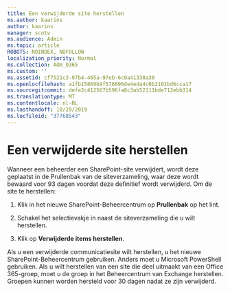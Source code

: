 ```yaml
---
title: Een verwijderde site herstellen
ms.author: kaarins
author: kaarins
manager: scotv
ms.audience: Admin
ms.topic: article
ROBOTS: NOINDEX, NOFOLLOW
localization_priority: Normal
ms.collection: Adm_O365
ms.custom: ''
ms.assetid: cf7521c3-97b4-465a-97eb-6c0a41338a30
ms.openlocfilehash: a1fb15869b9f576696de4eda4c0b2101bd6cca17
ms.sourcegitcommit: defe2c412567b596fa8c3ab52111bde712ebb314
ms.translationtype: MT
ms.contentlocale: nl-NL
ms.lasthandoff: 10/29/2019
ms.locfileid: "37768543"
---
```

# <a name="restore-a-deleted-site"></a>Een verwijderde site herstellen

Wanneer een beheerder een SharePoint-site verwijdert, wordt deze geplaatst in de Prullenbak van de siteverzameling, waar deze wordt bewaard voor 93 dagen voordat deze definitief wordt verwijderd. Om de site te herstellen:
  
1. Klik in het nieuwe SharePoint-Beheercentrum op **Prullenbak** op het lint. 
    
2. Schakel het selectievakje in naast de siteverzameling die u wilt herstellen.
    
3. Klik op **Verwijderde items herstellen**.
    
Als u een verwijderde communicatiesite wilt herstellen, u het nieuwe SharePoint-Beheercentrum gebruiken. Anders moet u Microsoft PowerShell gebruiken. Als u wilt herstellen van een site die deel uitmaakt van een Office 365-groep, moet u de groep in het Beheercentrum van Exchange herstellen. Groepen kunnen worden hersteld voor 30 dagen nadat ze zijn verwijderd.
  


